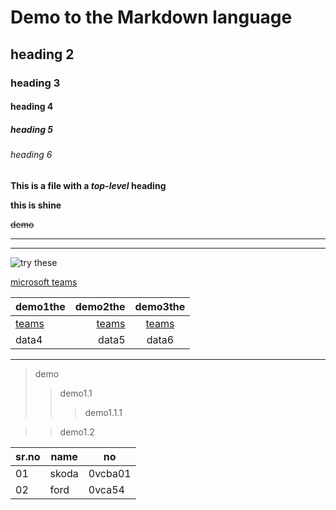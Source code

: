 # Demo to the Markdown language

## heading 2

### heading 3 

#### heading 4

##### heading 5

###### heading 6

**This is a file with a *top-level* heading**

__this is shine__  

~~demo~~

---
___


![try these](https://cdn.pixabay.com/photo/2015/04/23/22/00/tree-736885__480.jpg)

[microsoft teams](https://teams.microsoft.com)

|demo1the | demo2the |demo3the |
|:--- | ---: | :---:|
|[teams](https://teams.microsoft.com)|[teams](https://teams.microsoft.com)|[teams](https://teams.microsoft.com)|
|data4|data5|data6|
___

>demo
>>demo1.1
>>>demo1.1.1

>>demo1.2

|sr.no|name|no
|-- |---|---|
|01|skoda|0vcba01|
|02|ford|0vca54|